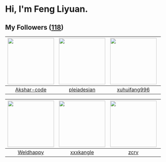 # Hi, I'm Feng Liyuan.

## My Followers ([118](https://github.com/SunRunAway?tab=followers))

| <img src="https://avatars.githubusercontent.com/u/59618640?v=4" width="150" height="150" /> | <img src="https://avatars.githubusercontent.com/u/46620760?v=4" width="150" height="150" /> | <img src="https://avatars.githubusercontent.com/u/50138288?v=4" width="150" height="150" /> | <img src="https://avatars.githubusercontent.com/u/65283311?v=4" width="150" height="150" /> |
| :-----------------------------------------------------------------------------------------: | :-----------------------------------------------------------------------------------------: | :-----------------------------------------------------------------------------------------: | :-----------------------------------------------------------------------------------------: |
|                        [Akshar-code](https://github.com/Akshar-code)                        |                        [pleiadesian](https://github.com/pleiadesian)                        |                       [xuhuifang996](https://github.com/xuhuifang996)                       |                           [alekssze](https://github.com/alekssze)                           |

| <img src="https://avatars.githubusercontent.com/u/113218208?v=4" width="150" height="150" /> | <img src="https://avatars.githubusercontent.com/u/88874211?v=4" width="150" height="150" /> | <img src="https://avatars.githubusercontent.com/u/119645983?v=4" width="150" height="150" /> | <img src="https://avatars.githubusercontent.com/u/74522790?v=4" width="150" height="150" /> |
| :------------------------------------------------------------------------------------------: | :-----------------------------------------------------------------------------------------: | :------------------------------------------------------------------------------------------: | :-----------------------------------------------------------------------------------------: |
|                           [Weldhappy](https://github.com/Weldhappy)                          |                          [xxxkangle](https://github.com/xxxkangle)                          |                                [zcrv](https://github.com/zcrv)                               |                      [wolfwarrier14](https://github.com/wolfwarrier14)                      |